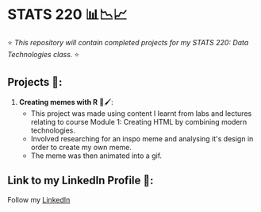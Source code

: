 # STATS 220 📊📉📈
⭐ *This repository will contain completed projects for my STATS 220: Data Technologies class.* ⭐

## Projects 📑:
1. **Creating memes with R** 🎨🖌️:
   * This project was made using content I learnt from labs and lectures relating to course Module 1: Creating HTML by combining modern technologies.
   * Involved researching for an inspo meme and analysing it's design in order to create my own meme.
   * The meme was then animated into a gif.

## **Link to my LinkedIn Profile** 🔗:
Follow my [LinkedIn](https://www.linkedin.com/in/nidha-nureen-0b652](https://www.linkedin.com/search/results/all/?fetchDeterministicClustersOnly=true&heroEntityKey=urn%3Ali%3Afsd_profile%3AACoAAEjfLsoBh-4J6W1WykZJwRMOf3eldUzAeYQ&keywords=nidha%20nureen&origin=RICH_QUERY_SUGGESTION&position=0&searchId=e93c03ea-0560-4b91-87cd-7817f35080cd&sid=QqU&spellCorrectionEnabled=false)https://www.linkedin.com/search/results/all/?fetchDeterministicClustersOnly=true&heroEntityKey=urn%3Ali%3Afsd_profile%3AACoAAEjfLsoBh-4J6W1WykZJwRMOf3eldUzAeYQ&keywords=nidha%20nureen&origin=RICH_QUERY_SUGGESTION&position=0&searchId=e93c03ea-0560-4b91-87cd-7817f35080cd&sid=QqU&spellCorrectionEnabled=false](https://www.linkedin.com/in/nidha-nureen-0b65372a1/)https://www.linkedin.com/in/nidha-nureen-0b65372a1/)
